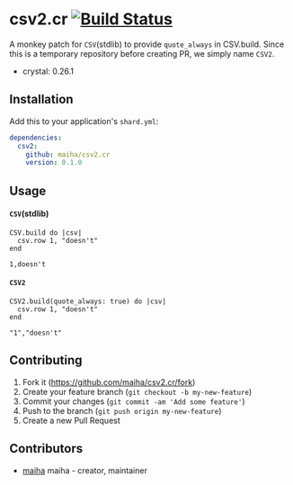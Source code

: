 # csv2.cr [![Build Status](https://travis-ci.org/maiha/csv2.cr.svg?branch=master)](https://travis-ci.org/maiha/csv2.cr)

A monkey patch for `CSV`(stdlib) to provide `quote_always` in CSV.build.
Since this is a temporary repository before creating PR, we simply name `CSV2`.

- crystal: 0.26.1

## Installation

Add this to your application's `shard.yml`:

```yaml
dependencies:
  csv2:
    github: maiha/csv2.cr
    version: 0.1.0
```

## Usage

#### `CSV`(stdlib)

```crystal
CSV.build do |csv|
  csv.row 1, "doesn't"
end
```

```
1,doesn't
```

#### `CSV2`

```crystal
CSV2.build(quote_always: true) do |csv|
  csv.row 1, "doesn't"
end
```

```
"1","doesn't"
```

## Contributing

1. Fork it (<https://github.com/maiha/csv2.cr/fork>)
2. Create your feature branch (`git checkout -b my-new-feature`)
3. Commit your changes (`git commit -am 'Add some feature'`)
4. Push to the branch (`git push origin my-new-feature`)
5. Create a new Pull Request

## Contributors

- [maiha](https://github.com/maiha) maiha - creator, maintainer
